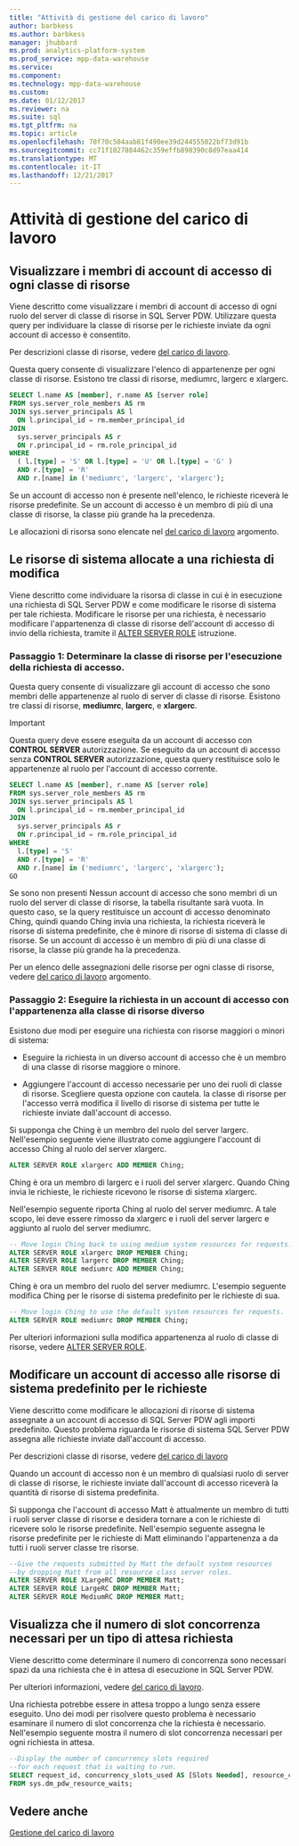 ```yaml
---
title: "Attività di gestione del carico di lavoro"
author: barbkess
ms.author: barbkess
manager: jhubbard
ms.prod: analytics-platform-system
ms.prod_service: mpp-data-warehouse
ms.service: 
ms.component: 
ms.technology: mpp-data-warehouse
ms.custom: 
ms.date: 01/12/2017
ms.reviewer: na
ms.suite: sql
ms.tgt_pltfrm: na
ms.topic: article
ms.openlocfilehash: 70f70c504aab81f490ee39d244555022bf73d91b
ms.sourcegitcommit: cc71f1027884462c359effb898390c8d97eaa414
ms.translationtype: MT
ms.contentlocale: it-IT
ms.lasthandoff: 12/21/2017
---
```

# <a name="workload-management-tasks"></a>Attività di gestione del carico di lavoro

## <a name="view-login-members-of-each-resource-class"></a>Visualizzare i membri di account di accesso di ogni classe di risorse
Viene descritto come visualizzare i membri di account di accesso di ogni ruolo del server di classe di risorse in SQL Server PDW. Utilizzare questa query per individuare la classe di risorse per le richieste inviate da ogni account di accesso è consentito.  
  
Per descrizioni classe di risorse, vedere [del carico di lavoro](workload-management.md).  
  
Questa query consente di visualizzare l'elenco di appartenenze per ogni classe di risorse. Esistono tre classi di risorse, mediumrc, largerc e xlargerc.  
  
```sql  
SELECT l.name AS [member], r.name AS [server role]  
FROM sys.server_role_members AS rm  
JOIN sys.server_principals AS l  
  ON l.principal_id = rm.member_principal_id  
JOIN  
  sys.server_principals AS r  
  ON r.principal_id = rm.role_principal_id  
WHERE  
  ( l.[type] = 'S' OR l.[type] = 'U' OR l.[type] = 'G' )  
  AND r.[type] = 'R'  
  AND r.[name] in ('mediumrc', 'largerc', 'xlargerc');  
```  
  
Se un account di accesso non è presente nell'elenco, le richieste riceverà le risorse predefinite. Se un account di accesso è un membro di più di una classe di risorse, la classe più grande ha la precedenza.  
  
Le allocazioni di risorsa sono elencate nel [del carico di lavoro](workload-management.md) argomento.  
  
## <a name="change-the-system-resources-allocated-to-a-request"></a>Le risorse di sistema allocate a una richiesta di modifica
Viene descritto come individuare la risorsa di classe in cui è in esecuzione una richiesta di SQL Server PDW e come modificare le risorse di sistema per tale richiesta. Modificare le risorse per una richiesta, è necessario modificare l'appartenenza di classe di risorse dell'account di accesso di invio della richiesta, tramite il [ALTER SERVER ROLE](../t-sql/statements/alter-server-role-transact-sql.md) istruzione.  
  
### <a name="step-1-determine-the-resource-class-for-the-login-running-the-request"></a>Passaggio 1: Determinare la classe di risorse per l'esecuzione della richiesta di accesso.  
Questa query consente di visualizzare gli account di accesso che sono membri delle appartenenze al ruolo di server di classe di risorse. Esistono tre classi di risorse, **mediumrc**, **largerc**, e **xlargerc**.  
  
> [!IMPORTANT]  
> Questa query deve essere eseguita da un account di accesso con **CONTROL SERVER** autorizzazione. Se eseguito da un account di accesso senza **CONTROL SERVER** autorizzazione, questa query restituisce solo le appartenenze al ruolo per l'account di accesso corrente.  
  
```sql  
SELECT l.name AS [member], r.name AS [server role]  
FROM sys.server_role_members AS rm  
JOIN sys.server_principals AS l  
  ON l.principal_id = rm.member_principal_id  
JOIN  
  sys.server_principals AS r  
  ON r.principal_id = rm.role_principal_id  
WHERE  
  l.[type] = 'S'   
  AND r.[type] = 'R'  
  AND r.[name] in ('mediumrc', 'largerc', 'xlargerc');  
GO  
```  
  
Se sono non presenti Nessun account di accesso che sono membri di un ruolo del server di classe di risorse, la tabella risultante sarà vuota. In questo caso, se la query restituisce un account di accesso denominato Ching, quindi quando Ching invia una richiesta, la richiesta riceverà le risorse di sistema predefinite, che è minore di risorse di sistema di classe di risorse. Se un account di accesso è un membro di più di una classe di risorse, la classe più grande ha la precedenza.  
  
Per un elenco delle assegnazioni delle risorse per ogni classe di risorse, vedere [del carico di lavoro](workload-management.md) argomento.  
  
### <a name="step-2-run-the-request-under-a-login-with-different-resource-class-membership"></a>Passaggio 2: Eseguire la richiesta in un account di accesso con l'appartenenza alla classe di risorse diverso  
Esistono due modi per eseguire una richiesta con risorse maggiori o minori di sistema:  
  
-   Eseguire la richiesta in un diverso account di accesso che è un membro di una classe di risorse maggiore o minore.  
  
-   Aggiungere l'account di accesso necessarie per uno dei ruoli di classe di risorse. Scegliere questa opzione con cautela. la classe di risorse per l'accesso verrà modifica il livello di risorse di sistema per tutte le richieste inviate dall'account di accesso.  
  
Si supponga che Ching è un membro del ruolo del server largerc. Nell'esempio seguente viene illustrato come aggiungere l'account di accesso Ching al ruolo del server xlargerc.  
  
```sql  
ALTER SERVER ROLE xlargerc ADD MEMBER Ching;  
```  
  
Ching è ora un membro di largerc e i ruoli del server xlargerc. Quando Ching invia le richieste, le richieste ricevono le risorse di sistema xlargerc.  
  
Nell'esempio seguente riporta Ching al ruolo del server mediumrc.  A tale scopo, lei deve essere rimosso da xlargerc e i ruoli del server largerc e aggiunto al ruolo del server mediumrc.  
  
```sql  
-- Move login Ching back to using medium system resources for requests.  
ALTER SERVER ROLE xlargerc DROP MEMBER Ching;  
ALTER SERVER ROLE largerc DROP MEMBER Ching;  
ALTER SERVER ROLE mediumrc ADD MEMBER Ching;  
```  
  
Ching è ora un membro del ruolo del server mediumrc.  L'esempio seguente modifica Ching per le risorse di sistema predefinito per le richieste di sua.  
  
```sql  
-- Move login Ching to use the default system resources for requests.  
ALTER SERVER ROLE mediumrc DROP MEMBER Ching;  
```  
  
Per ulteriori informazioni sulla modifica appartenenza al ruolo di classe di risorse, vedere [ALTER SERVER ROLE](../t-sql/statements/alter-server-role-transact-sql.md).  

## <a name="change-a-login-to-the-default-system-resources-for-its-requests"></a>Modificare un account di accesso alle risorse di sistema predefinito per le richieste
Viene descritto come modificare le allocazioni di risorse di sistema assegnate a un account di accesso di SQL Server PDW agli importi predefinito. Questo problema riguarda le risorse di sistema SQL Server PDW assegna alle richieste inviate dall'account di accesso.  
  
Per descrizioni classe di risorse, vedere [del carico di lavoro](workload-management.md)  
  
Quando un account di accesso non è un membro di qualsiasi ruolo di server di classe di risorse, le richieste inviate dall'account di accesso riceverà la quantità di risorse di sistema predefinita.  
  
Si supponga che l'account di accesso Matt è attualmente un membro di tutti i ruoli server classe di risorse e desidera tornare a con le richieste di ricevere solo le risorse predefinite.  Nell'esempio seguente assegna le risorse predefinite per le richieste di Matt eliminando l'appartenenza a da tutti i ruoli server classe tre risorse.  
  
```sql  
--Give the requests submitted by Matt the default system resources   
--by dropping Matt from all resource class server roles.  
ALTER SERVER ROLE XLargeRC DROP MEMBER Matt;  
ALTER SERVER ROLE LargeRC DROP MEMBER Matt;  
ALTER SERVER ROLE MediumRC DROP MEMBER Matt;  
```  
  
## <a name="display-the-number-of-concurrency-slots-needed-for-a-waiting-request"></a>Visualizza che il numero di slot concorrenza necessari per un tipo di attesa richiesta
Viene descritto come determinare il numero di concorrenza sono necessari spazi da una richiesta che è in attesa di esecuzione in SQL Server PDW.  
  
Per ulteriori informazioni, vedere [del carico di lavoro](workload-management.md).  
  
Una richiesta potrebbe essere in attesa troppo a lungo senza essere eseguito. Uno dei modi per risolvere questo problema è necessario esaminare il numero di slot concorrenza che la richiesta è necessario.  Nell'esempio seguente mostra il numero di slot concorrenza necessari per ogni richiesta in attesa.  
  
```sql  
--Display the number of concurrency slots required   
--for each request that is waiting to run.  
SELECT request_id, concurrency_slots_used AS [Slots Needed], resource_class AS [Resource Class]  
FROM sys.dm_pdw_resource_waits;  
```  
  
  
## <a name="see-also"></a>Vedere anche  
[Gestione del carico di lavoro](workload-management.md)  
  
